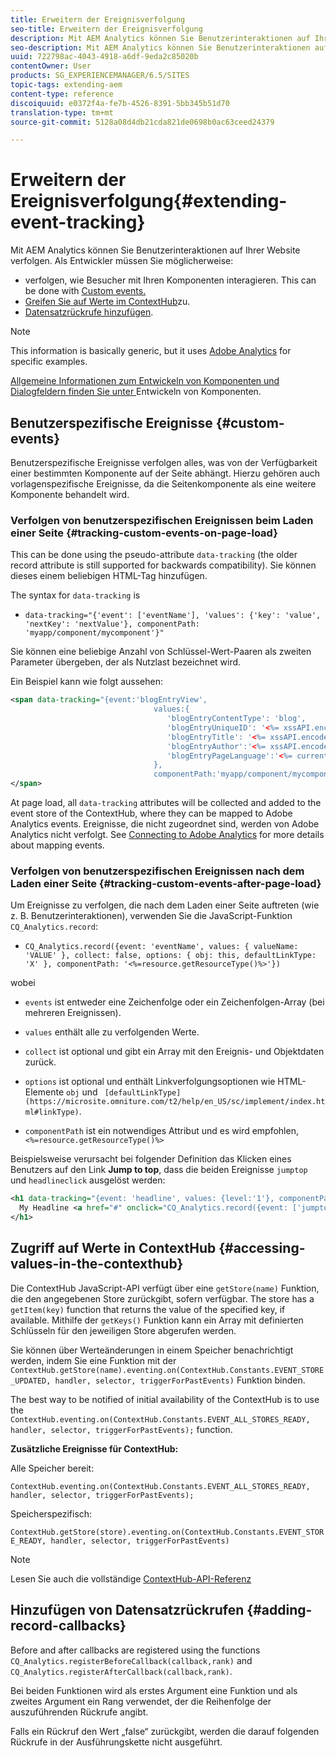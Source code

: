 ```yaml
---
title: Erweitern der Ereignisverfolgung
seo-title: Erweitern der Ereignisverfolgung
description: Mit AEM Analytics können Sie Benutzerinteraktionen auf Ihrer Website verfolgen.
seo-description: Mit AEM Analytics können Sie Benutzerinteraktionen auf Ihrer Website verfolgen.
uuid: 722798ac-4043-4918-a6df-9eda2c85020b
contentOwner: User
products: SG_EXPERIENCEMANAGER/6.5/SITES
topic-tags: extending-aem
content-type: reference
discoiquuid: e0372f4a-fe7b-4526-8391-5bb345b51d70
translation-type: tm+mt
source-git-commit: 5128a08d4db21cda821de0698b0ac63ceed24379

---
```



# Erweitern der Ereignisverfolgung{#extending-event-tracking}

Mit AEM Analytics können Sie Benutzerinteraktionen auf Ihrer Website verfolgen. Als Entwickler müssen Sie möglicherweise:

* verfolgen, wie Besucher mit Ihren Komponenten interagieren. This can be done with [Custom events.](#custom-events)
* [Greifen Sie auf Werte im ContextHub](/help/sites-developing/extending-analytics.md#accessing-values-in-the-contexthub)zu.
* [Datensatzrückrufe hinzufügen](#adding-record-callbacks).

>[!NOTE]
>
>This information is basically generic, but it uses [Adobe Analytics](/help/sites-administering/adobeanalytics.md) for specific examples.
>
>[Allgemeine Informationen zum Entwickeln von Komponenten und Dialogfeldern finden Sie unter ](/help/sites-developing/components.md)Entwickeln von Komponenten.

## Benutzerspezifische Ereignisse {#custom-events}

Benutzerspezifische Ereignisse verfolgen alles, was von der Verfügbarkeit einer bestimmten Komponente auf der Seite abhängt. Hierzu gehören auch vorlagenspezifische Ereignisse, da die Seitenkomponente als eine weitere Komponente behandelt wird.

### Verfolgen von benutzerspezifischen Ereignissen beim Laden einer Seite {#tracking-custom-events-on-page-load}

This can be done using the pseudo-attribute `data-tracking` (the older record attribute is still supported for backwards compatibility). Sie können dieses einem beliebigen HTML-Tag hinzufügen.

The syntax for `data-tracking` is

* `data-tracking="{'event': ['eventName'], 'values': {'key': 'value', 'nextKey': 'nextValue'}, componentPath: 'myapp/component/mycomponent'}"`

Sie können eine beliebige Anzahl von Schlüssel-Wert-Paaren als zweiten Parameter übergeben, der als Nutzlast bezeichnet wird.

Ein Beispiel kann wie folgt aussehen:

```xml
<span data-tracking="{event:'blogEntryView',
                                values:{
                                   'blogEntryContentType': 'blog',
                                   'blogEntryUniqueID': '<%= xssAPI.encodeForJSString(entry.getId()) %>',
                                   'blogEntryTitle': '<%= xssAPI.encodeForJSString(entry.getTitle()) %>',
                                   'blogEntryAuthor':'<%= xssAPI.encodeForJSString(entry.getAuthor()) %>',
                                   'blogEntryPageLanguage':'<%= currentPage.getLanguage(true) %>'
                                },
                                componentPath:'myapp/component/mycomponent'}">
</span>
```

At page load, all `data-tracking` attributes will be collected and added to the event store of the ContextHub, where they can be mapped to Adobe Analytics events. Ereignisse, die nicht zugeordnet sind, werden von Adobe Analytics nicht verfolgt. See [Connecting to Adobe Analytics](/help/sites-administering/adobeanalytics.md) for more details about mapping events.

### Verfolgen von benutzerspezifischen Ereignissen nach dem Laden einer Seite {#tracking-custom-events-after-page-load}

Um Ereignisse zu verfolgen, die nach dem Laden einer Seite auftreten (wie z. B. Benutzerinteraktionen), verwenden Sie die JavaScript-Funktion `CQ_Analytics.record`:

* `CQ_Analytics.record({event: 'eventName', values: { valueName: 'VALUE' }, collect: false, options: { obj: this, defaultLinkType: 'X' }, componentPath: '<%=resource.getResourceType()%>'})`

wobei

* `events` ist entweder eine Zeichenfolge oder ein Zeichenfolgen-Array (bei mehreren Ereignissen).

* `values` enthält alle zu verfolgenden Werte.
* `collect` ist optional und gibt ein Array mit den Ereignis- und Objektdaten zurück.
* `options` ist optional und enthält Linkverfolgungsoptionen wie HTML-Elemente `obj` und ` [defaultLinkType](https://microsite.omniture.com/t2/help/en_US/sc/implement/index.html#linkType)`.

* `componentPath` ist ein notwendiges Attribut und es wird empfohlen, `<%=resource.getResourceType()%>`

Beispielsweise verursacht bei folgender Definition das Klicken eines Benutzers auf den Link **Jump to top**, dass die beiden Ereignisse `jumptop` und `headlineclick` ausgelöst werden:

```xml
<h1 data-tracking="{event: 'headline', values: {level:'1'}, componentPath: '<%=resource.getResourceType()%>'}">
  My Headline <a href="#" onclick="CQ_Analytics.record({event: ['jumptop','headlineclick'],  values: {level:'1'}, componentPath: '<%=resource.getResourceType()%>'})">Jump to top</a>
</h1>
```

## Zugriff auf Werte in ContextHub {#accessing-values-in-the-contexthub}

Die ContextHub JavaScript-API verfügt über eine `getStore(name)` Funktion, die den angegebenen Store zurückgibt, sofern verfügbar. The store has a `getItem(key)` function that returns the value of the specified key, if available. Mithilfe der `getKeys()` Funktion kann ein Array mit definierten Schlüsseln für den jeweiligen Store abgerufen werden.

Sie können über Werteänderungen in einem Speicher benachrichtigt werden, indem Sie eine Funktion mit der `ContextHub.getStore(name).eventing.on(ContextHub.Constants.EVENT_STORE_UPDATED, handler, selector, triggerForPastEvents)` Funktion binden.

The best way to be notified of initial availability of the ContextHub is to use the `ContextHub.eventing.on(ContextHub.Constants.EVENT_ALL_STORES_READY, handler, selector, triggerForPastEvents);` function.

**Zusätzliche Ereignisse für ContextHub:**

Alle Speicher bereit:

`ContextHub.eventing.on(ContextHub.Constants.EVENT_ALL_STORES_READY, handler, selector, triggerForPastEvents);`

Speicherspezifisch:

`ContextHub.getStore(store).eventing.on(ContextHub.Constants.EVENT_STORE_READY, handler, selector, triggerForPastEvents)`

>[!NOTE]
>
>Lesen Sie auch die vollständige [ContextHub-API-Referenz](https://helpx.adobe.com/experience-manager/6-5/sites/developing/using/contexthub-api.html#ContextHubJavascriptAPIReference)

## Hinzufügen von Datensatzrückrufen {#adding-record-callbacks}

Before and after callbacks are registered using the functions `CQ_Analytics.registerBeforeCallback(callback,rank)` and `CQ_Analytics.registerAfterCallback(callback,rank)`.

Bei beiden Funktionen wird als erstes Argument eine Funktion und als zweites Argument ein Rang verwendet, der die Reihenfolge der auszuführenden Rückrufe angibt.

Falls ein Rückruf den Wert „false“ zurückgibt, werden die darauf folgenden Rückrufe in der Ausführungskette nicht ausgeführt.
